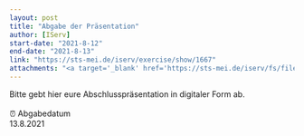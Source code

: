 ```yaml
---
layout: post
title: "Abgabe der Präsentation"
author: [IServ]
start-date: "2021-8-12"
end-date: "2021-8-13"
link: "https://sts-mei.de/iserv/exercise/show/1667"
attachments: "<a target='_blank' href='https://sts-mei.de/iserv/fs/file/exercise-dl/26870/pets.mp4'>pets.mp4</a><br> "
---
```

Bitte gebt hier eure Abschlusspräsentation in digitaler Form ab.<br><br> ⏰ Abgabedatum <br>13.8.2021